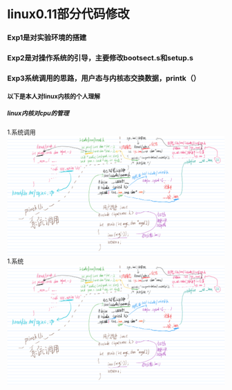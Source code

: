# linux0.11部分代码修改
### Exp1是对实验环境的搭建
### Exp2是对操作系统的引导，主要修改bootsect.s和setup.s
### Exp3系统调用的思路，用户态与内核态交换数据，printk（）
#### 以下是本人对linux内核的个人理解

##### linux内核对cpu的管理
1.系统调用
![](pic/1.系统调用.png)
1.系统
![](pic/1.系统调用.png)
